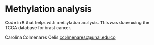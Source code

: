 # Methylation analysis
Code in R that helps with methylation analysis. This was done using the TCGA database for brast cancer.


Carolina Colmenares Celis
ccolmenaresc@unal.edu.co
